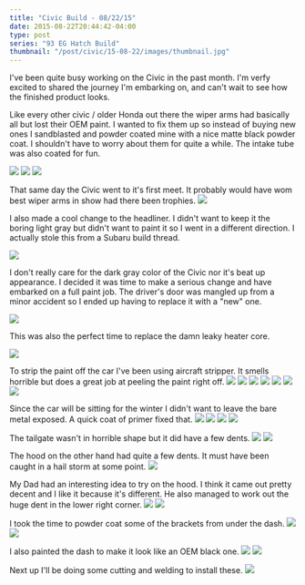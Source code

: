 ```yaml
---
title: "Civic Build - 08/22/15"
date: 2015-08-22T20:44:42-04:00
type: post
series: "93 EG Hatch Build"
thumbnail: "/post/civic/15-08-22/images/thumbnail.jpg"
---
```


I've been quite busy working on the Civic in the past month. I'm verfy excited to shared the journey I'm embarking on, and can't wait to see how the finished product looks.

Like every other civic / older Honda out there the wiper arms had basically all but lost their OEM paint. I wanted to fix them up so instead of buying new ones I sandblasted and powder coated mine with a nice matte black powder coat. I shouldn't have to worry about them for quite a while. The intake tube was also coated for fun.

![](images/1.jpg)
![](images/2.jpg)
![](images/3.jpg)

That same day the Civic went to it's first meet. It probably would have wom best wiper arms in show had there been trophies.
![](images/4.jpg)

I also made a cool change to the headliner. I didn't want to keep it the boring light gray but didn't want to paint it so I went in a different direction. I actually stole this from a Subaru build thread.

![](images/5.jpg)

I don't really care for the dark gray color of the Civic nor it's beat up appearance. I decided it was time to make a serious change and have embarked on a full paint job. The driver's door was mangled up from a minor accident so I ended up having to replace it with a "new" one.

![](images/6.jpg)

This was also the perfect time to replace the damn leaky heater core.

![](images/7.jpg)

To strip the paint off the car I've been using aircraft stripper. It smells horrible but does a great job at peeling the paint right off.
![](images/8.jpg)
![](images/9.jpg)
![](images/10.jpg)
![](images/11.jpg)
![](images/12.jpg)
![](images/13.jpg)
![](images/14.jpg)

Since the car will be sitting for the winter I didn't want to leave the bare metal exposed. A quick coat of primer fixed that.
![](images/15.jpg)
![](images/16.jpg)
![](images/17.jpg)
![](images/18.jpg)

The tailgate wasn't in horrible shape but it did have a few dents.
![](images/19.jpg)
![](images/20.jpg)

The hood on the other hand had quite a few dents. It must have been caught in a hail storm at some point.
![](images/21.jpg)

My Dad had an interesting idea to try on the hood. I think it came out pretty decent and I like it because it's different. He also managed to work out the huge dent in the lower right corner.
![](images/22.jpg)
![](images/23.jpg)

I took the time to powder coat some of the brackets from under the dash.
![](images/24.jpg)
![](images/25.jpg)

I also painted the dash to make it look like an OEM black one.
![](images/26.jpg)
![](images/27.jpg)

Next up I'll be doing some cutting and welding to install these.
![](images/28.jpg)

